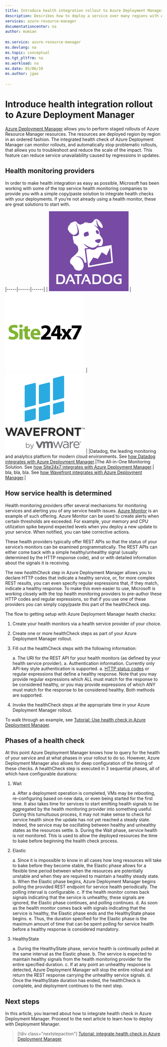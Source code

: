 ```yaml
---
title: Introduce health integration rollout to Azure Deployment Manager
description: Describes how to deploy a service over many regions with Azure Deployment Manager. It shows safe deployment practices to verify the stability of your deployment before rolling out to all regions.
services: azure-resource-manager
documentationcenter: na
author: mumian

ms.service: azure-resource-manager
ms.devlang: na
ms.topic: conceptual
ms.tgt_pltfrm: na
ms.workload: na
ms.date: 05/06/19
ms.author: jgao

---
```


# Introduce health integration rollout to Azure Deployment Manager

[Azure Deployment Manager](./deployment-manager-overview.md) allows you to perform staged rollouts of Azure Resource Manager resources. The resources are deployed region by region in an ordered fashion. The integrated health check of Azure Deployment Manager can monitor rollouts, and automatically stop problematic rollouts, that allows you to troubleshoot and reduce the scale of the impact. This feature can reduce service unavailability caused by regressions in updates.

## Health monitoring providers

In order to make health integration as easy as possible, Microsoft has been working with some of the top service health monitoring companies to provide you with a simple copy/paste solution to integrate health checks with your deployments. If you’re not already using a health monitor, these are great solutions to start with. 

|-----|------|------|
| ![azure deployment manager health monitor provider datadog](./media/deployment-manager-health-check/azure-deployment-manager-health-monitor-provider-datadog.svg) | ![azure deployment manager health monitor provider site24x7](./media/deployment-manager-health-check/azure-deployment-manager-health-monitor-provider-site24x7.svg) | ![azure deployment manager health monitor provider wavefront](./media/deployment-manager-health-check/azure-deployment-manager-health-monitor-provider-wavefront.svg) |
|Datadog, the leading monitoring and analytics platform for modern cloud environments. See [how Datadog integrates with Azure Deployment Manager]().|The All-in-One Monitoring Solution. See [how Site24x7 integrates with Azure Deployment Manager](https://www.site24x7.com/azure/adm.html).| bla, bla, bla. See [how Wavefront integrates with Azure Deployment Manager]().|

## How service health is determined

Health monitoring providers offer several mechanisms for monitoring services and alerting you of any service health issues. [Azure Monitor](/services/monitor/) is an example of such offering. Azure Monitor can be used to create alerts when certain thresholds are exceeded. For example, your memory and CPU utilization spike beyond expected levels when you deploy a new update to your service. When notified, you can take corrective actions.

These health providers typically offer REST APIs so that the status of your service’s monitors can be examined programmatically. The REST APIs can either come back with a simple healthy/unhealthy signal (usually determined by the HTTP response code), and or with detailed information about the signals it is receiving.

The new *healthCheck* step in Azure Deployment Manager allows you to declare HTTP codes that indicate a healthy service, or, for more complex REST results, you can even specify regular expressions that, if they match, indicate a healthy response. To make this even easier to use, Microsoft is working closely with the top health monitoring providers to pre-author these HTTP codes and regular expressions, so that if you use one of these providers you can simply copy/paste this part of the healthCheck step.

The flow to getting setup with Azure Deployment Manager health checks:

1. Create your health monitors via a health service provider of your choice.
1. Create one or more healthCheck steps as part of your Azure Deployment Manager rollout.
1. Fill out the healthCheck steps with the following information:

    a. The URI for the REST API for your health monitors (as defined by your health service provider).
    a. Authentication information. Currently only API-key style authentication is supported.
    a. [HTTP status codes](https://www.wikipedia.org/wiki/List_of_HTTP_status_codes) or regular expressions that define a healthy response.	Note that you may provide regular expressions which ALL must match for the response to be considered healthy, or you may provide expressions of which ANY must match for the response to be considered healthy. Both methods are supported.

1. Invoke the healthCheck steps at the appropriate time in your Azure Deployment Manager rollout.

To walk through an example, see [Tutorial: Use health check in Azure Deployment Manager](./deployment-manager-health-check.md).

## Phases of a health check

At this point Azure Deployment Manager knows how to query for the health of your service and at what phases in your rollout to do so. However, Azure Deployment Manager also allows for deep configuration of the timing of these checks. A healthCheck step is executed in 3 sequential phases, all of which have configurable durations: 

1. Wait

    a. After a deployment operation is completed, VMs may be rebooting, re-configuring based on new data, or even being started for the first time. It also takes time for services to start emitting health signals to be aggregated by the health monitoring provider into something useful. During this tumultuous process, it may not make sense to check for service health since the update has not yet reached a steady state. Indeed, the service may be oscillating between healthy and unhealthy states as the resources settle. 
    b. During the Wait phase, service health is not monitored. This is used to allow the deployed resources the time to bake before beginning the health check process. 
1. Elastic

    a. Since it is impossible to know in all cases how long resources will take to bake before they become stable, the Elastic phase allows for a flexible time period between when the resources are potentially unstable and when they are required to maintain a healthy steady state.
    b. When the Elastic phase begins, Azure Deployment Manager begins polling the provided REST endpoint for service health periodically. The polling interval is configurable. 
    c. If the health monitor comes back signals indicating that the service is unhealthy, these signals are ignored, the Elastic phase continues, and polling continues. 
    d. As soon as the health monitor comes back with signals indicating that the service is healthy, the Elastic phase ends and the HealthyState phase begins. 
    e. Thus, the duration specified for the Elastic phase is the maximum amount of time that can be spent polling for service health before a healthy response is considered mandatory. 
1. HealthyState

    a. During the HealthyState phase, service health is continually polled at the same interval as the Elastic phase. 
    b. The service is expected to maintain healthy signals from the health monitoring provider for the entire specified duration. 
    c. If at any point an unhealthy response is detected, Azure Deployment Manager will stop the entire rollout and return the REST response carrying the unhealthy service signals. 
    d. Once the HealthyState duration has ended, the healthCheck is complete, and deployment continues to the next step.


## Next steps

In this article, you learned about how to integrate health check in Azure Deployment Manager. Proceed to the next article to learn how to deploy with Deployment Manager.

> [!div class="nextstepaction"]
> [Tutorial: integrate health check in Azure Deployment Manager](./deployment-manager-tutorial-health-check.md)